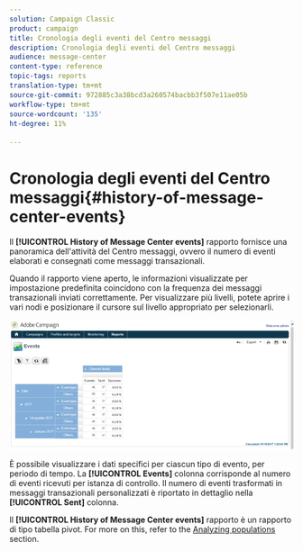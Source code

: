 ```yaml
---
solution: Campaign Classic
product: campaign
title: Cronologia degli eventi del Centro messaggi
description: Cronologia degli eventi del Centro messaggi
audience: message-center
content-type: reference
topic-tags: reports
translation-type: tm+mt
source-git-commit: 972885c3a38bcd3a260574bacbb3f507e11ae05b
workflow-type: tm+mt
source-wordcount: '135'
ht-degree: 11%

---
```



# Cronologia degli eventi del Centro messaggi{#history-of-message-center-events}

Il **[!UICONTROL History of Message Center events]** rapporto fornisce una panoramica dell&#39;attività del Centro messaggi, ovvero il numero di eventi elaborati e consegnati come messaggi transazionali.

Quando il rapporto viene aperto, le informazioni visualizzate per impostazione predefinita coincidono con la frequenza dei messaggi transazionali inviati correttamente. Per visualizzare più livelli, potete aprire i vari nodi e posizionare il cursore sul livello appropriato per selezionarli.

![](assets/messagecenter_reporting_001.png)

È possibile visualizzare i dati specifici per ciascun tipo di evento, per periodo di tempo. La **[!UICONTROL Events]** colonna corrisponde al numero di eventi ricevuti per istanza di controllo. Il numero di eventi trasformati in messaggi transazionali personalizzati è riportato in dettaglio nella **[!UICONTROL Sent]** colonna.

Il **[!UICONTROL History of Message Center events]** rapporto è un rapporto di tipo tabella pivot. For more on this, refer to the [Analyzing populations](../../reporting/using/about-descriptive-analysis.md) section.
